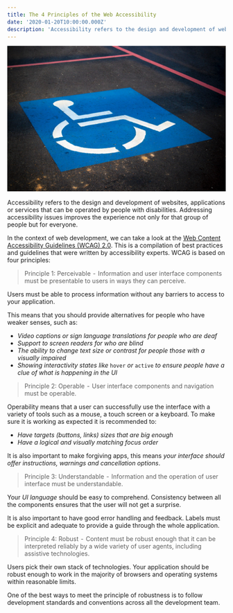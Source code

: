 ```yaml
---
title: The 4 Principles of the Web Accessibility
date: '2020-01-20T10:00:00.000Z'
description: 'Accessibility refers to the design and development of websites, applications or services that can be operated by people with disabilities. Addressing accessibility issues improves the experience not only for that group of people but for everyone.'
---
```


![accessibility](./accessibility.jpeg)

Accessibility refers to the design and development of websites, applications or services that can be operated by people with disabilities. Addressing accessibility issues improves the experience not only for that group of people but for everyone.

In the context of web development, we can take a look at the [Web Content Accessibility Guidelines (WCAG) 2.0](https://www.w3.org/TR/WCAG20/). This is a compilation of best practices and guidelines that were written by accessibility experts. WCAG is based on four principles:

> Principle 1: Perceivable  -  Information and user interface components must be presentable to users in ways they can perceive.

Users must be able to process information without any barriers to access to your application.

This means that you should provide alternatives for people who have weaker senses, such as:

* _Video captions or sign language translations for people who are deaf_
* _Support to screen readers for who are blind_
* _The ability to change text size or contrast for people those with a visually impaired_
* _Showing interactivity states like_ `hover` _or_ `active` _to ensure people have a clue of what is happening in the UI_

> Principle 2: Operable  -  User interface components and navigation must be operable.

Operability means that a user can successfully use the interface with a variety of tools such as a mouse, a touch screen or a keyboard. To make sure it is working as expected it is recommended to:

* _Have targets (buttons, links) sizes that are big enough_
* _Have a logical and visually matching focus order_

It is also important to make forgiving apps, this means _your interface should offer instructions, warnings and cancellation options_.

> Principle 3: Understandable  -  Information and the operation of user interface must be understandable.

Your _UI language_ should be easy to comprehend. Consistency between all the components ensures that the user will not get a surprise.

It is also important to have good error handling and feedback. Labels must be explicit and adequate to provide a guide through the whole application.

> Principle 4: Robust  -  Content must be robust enough that it can be interpreted reliably by a wide variety of user agents, including assistive technologies.

Users pick their own stack of technologies. Your application should be robust enough to work in the majority of browsers and operating systems within reasonable limits.

One of the best ways to meet the principle of robustness is to follow development standards and conventions across all the development team.
